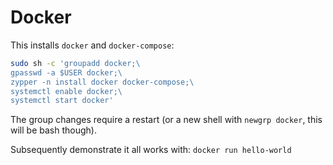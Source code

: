 # Docker

This installs `docker` and `docker-compose`:

```sh
sudo sh -c 'groupadd docker;\
gpasswd -a $USER docker;\
zypper -n install docker docker-compose;\
systemctl enable docker;\
systemctl start docker'
```

The group changes require a restart (or a new shell with `newgrp docker`, this will be bash though).

Subsequently demonstrate it all works with: `docker run hello-world`
